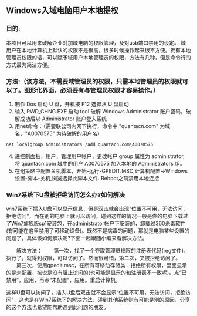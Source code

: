 
## Windows入域电脑用户本地提权

### 目的:
本项目可以用来破解企业对加域电脑的权限管理，及对usb端口禁用的设定。
域用户在本地计算机上默认的权限不是很高，很多时候操作起来很不方便。拥有本地管理员权限的话，可以赋予域用户本地管理员的权限，方法有几种，但是命令行的方式最为简洁方便。

### 方法:（该方法，不需要域管理员的权限，只需本地管理员的权限就可以了。图形化界面，必须要有与管理员权限才容易操作。）

1. 制作 Dos 启动 U 盘，开机按 F12 选择从 U 盘启动
2. 输入 PWD_CHNG.EXE 启动 tool 破解 Windows Administrator 账户密码，破解成功后以 Administrator 账户登入系统
3. 用net命令：（需要联公司内网下执行，命令中 "quantacn.com" 为域名，"A0070575" 为待破解的用户名）
```
net localgroup Administrators /add quantacn.com\A0070575  
``` 
4. 进控制面板，用户，管理用户帐户，更改帐户 group 属性为 administrator, 将 quantacn.com 域中的用户 A0070575 加入本地的 Administrators 组。
5. 在组策略中配置关机脚本，开始-运行-GPEDIT.MSC,计算机配置→Windows设置-脚本-关机,浏览选择此脚本文件.
Reboot之前禁用本地连接

### Win7系统下U盘被拒绝访问怎么办?如何解决

win7系统下插入U盘可以显示信息，但是双击就会出现“位置不可用，无法访问，拒绝访问”，而在别的电脑上就可以访问。碰到这样的情况一般是你的电脑下载过了Win7旗舰版sp1安装包，在administrator帐户下安装的，卸载过360杀毒软件(有可能在这里禁用了可移动设备)。既然不是病毒的问题，那就是电脑某些设置的问题了，具体该如何解决呢?下面一起跟随小编来看解决方法。

　　解决方法：
　　第一次，找了一个夺取管理员权限的注册表代码(reg文件)，执行了，就得到权限，可以访问了。然而很可惜，第二次，又被拒绝访问了。
　　第三次，使用gpedit.msc，在所有可移动存储类：拒绝所有权限，里面显示的是未配置，按说是没有阻止访问的(也可能是显示的和注册表不一致呢)。点“已禁用”，应用，再点“未配置”，应用。重启计算机。

这样U盘可以访问了，插入U盘后双击就不会显示“位置不可用，无法访问，拒绝访问”，这也是在Win7系统下的解决方法，碰到其他系统则有可能是别的原因，分享的这个方法也希望能帮助遇到此问题的朋友。
